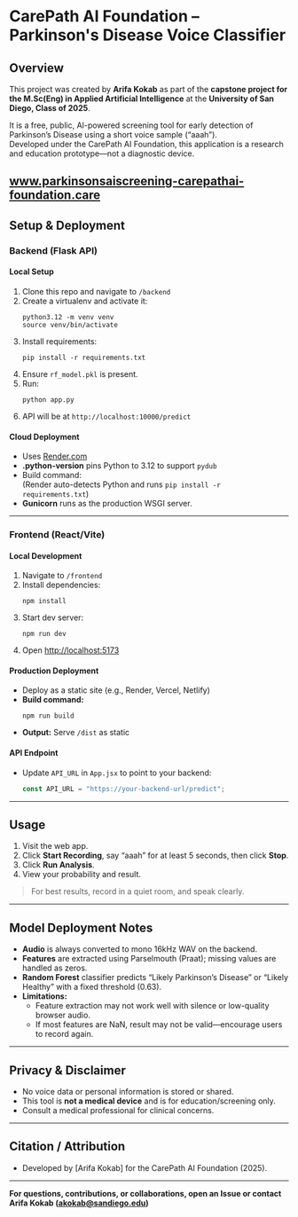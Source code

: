 # CarePath AI Foundation – Parkinson's Disease Voice Classifier

## Overview

This project was created by **Arifa Kokab** as part of the **capstone project for the M.Sc(Eng) in Applied Artificial Intelligence** at the **University of San Diego, Class of 2025**.

It is a free, public, AI-powered screening tool for early detection of Parkinson’s Disease using a short voice sample (“aaah”).  
Developed under the CarePath AI Foundation, this application is a research and education prototype—not a diagnostic device.

www.parkinsonsaiscreening-carepathai-foundation.care
---

## Setup & Deployment

### **Backend (Flask API)**

#### **Local Setup**
1. Clone this repo and navigate to `/backend`
2. Create a virtualenv and activate it:
    ```
    python3.12 -m venv venv
    source venv/bin/activate
    ```
3. Install requirements:
    ```
    pip install -r requirements.txt
    ```
4. Ensure `rf_model.pkl` is present.
5. Run:
    ```
    python app.py
    ```
6. API will be at `http://localhost:10000/predict`

#### **Cloud Deployment**
- Uses [Render.com](https://render.com/)
- **.python-version** pins Python to 3.12 to support `pydub`
- Build command:  
  (Render auto-detects Python and runs `pip install -r requirements.txt`)
- **Gunicorn** runs as the production WSGI server.

---

### **Frontend (React/Vite)**

#### **Local Development**
1. Navigate to `/frontend`
2. Install dependencies:
    ```
    npm install
    ```
3. Start dev server:
    ```
    npm run dev
    ```
4. Open [http://localhost:5173](http://localhost:5173)

#### **Production Deployment**
- Deploy as a static site (e.g., Render, Vercel, Netlify)
- **Build command:**
    ```
    npm run build
    ```
- **Output:** Serve `/dist` as static

#### **API Endpoint**
- Update `API_URL` in `App.jsx` to point to your backend:
    ```js
    const API_URL = "https://your-backend-url/predict";
    ```

---

## Usage

1. Visit the web app.
2. Click **Start Recording**, say “aaah” for at least 5 seconds, then click **Stop**.
3. Click **Run Analysis**.
4. View your probability and result.

> For best results, record in a quiet room, and speak clearly.

---

## Model Deployment Notes

- **Audio** is always converted to mono 16kHz WAV on the backend.
- **Features** are extracted using Parselmouth (Praat); missing values are handled as zeros.
- **Random Forest** classifier predicts “Likely Parkinson’s Disease” or “Likely Healthy” with a fixed threshold (0.63).
- **Limitations:**  
  - Feature extraction may not work well with silence or low-quality browser audio.
  - If most features are NaN, result may not be valid—encourage users to record again.

---

## Privacy & Disclaimer

- No voice data or personal information is stored or shared.
- This tool is **not a medical device** and is for education/screening only.
- Consult a medical professional for clinical concerns.

---

## Citation / Attribution

- Developed by [Arifa Kokab] for the CarePath AI Foundation (2025).

---

**For questions, contributions, or collaborations, open an Issue or contact Arifa Kokab (akokab@sandiego.edu)**
